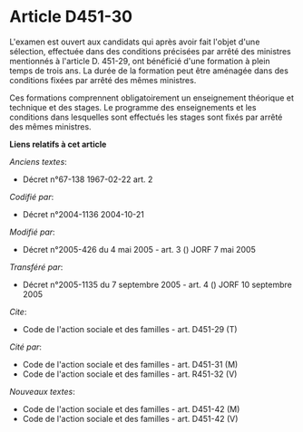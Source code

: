 # Article D451-30

L'examen est ouvert aux candidats qui après avoir fait l'objet d'une sélection, effectuée dans des conditions précisées par
arrêté des ministres mentionnés à l'article D. 451-29, ont bénéficié d'une formation à plein temps de trois ans. La durée de
la formation peut être aménagée dans des conditions fixées par arrêté des mêmes ministres.

Ces formations comprennent obligatoirement un enseignement théorique et technique et des stages. Le programme des
enseignements et les conditions dans lesquelles sont effectués les stages sont fixés par arrêté des mêmes ministres.

**Liens relatifs à cet article**

_Anciens textes_:

  - Décret n°67-138 1967-02-22 art. 2

_Codifié par_:

  - Décret n°2004-1136 2004-10-21

_Modifié par_:

  - Décret n°2005-426 du 4 mai 2005 - art. 3 () JORF 7 mai 2005

_Transféré par_:

  - Décret n°2005-1135 du 7 septembre 2005 - art. 4 () JORF 10 septembre 2005

_Cite_:

  - Code de l'action sociale et des familles - art. D451-29 (T)

_Cité par_:

  - Code de l'action sociale et des familles - art. D451-31 (M)
  - Code de l'action sociale et des familles - art. R451-32 (V)

_Nouveaux textes_:

  - Code de l'action sociale et des familles - art. D451-42 (M)
  - Code de l'action sociale et des familles - art. D451-42 (V)
